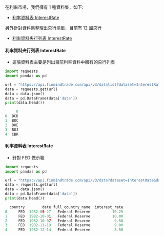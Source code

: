在利率市場，我們擁有 1 種資料集，如下:

- [利率資料表 InterestRate](https://finmind.github.io/tutor/InterestRate/#interestrate)

另外針對資料集整理出央行清單，目前有 12 國央行

- [利率資料央行列表 InterestRate](https://finmind.github.io/tutor/InterestRate/#interestrate)

#### 利率資料央行列表 InterestRate

- 這張資料表主要是列出目前利率資料中擁有的央行列表

```python
import requests
import pandas as pd

url = "https://api.finmindtrade.com/api/v3/datalist?dataset=InterestRate"
data = requests.get(url)
data = data.json()
data = pd.DataFrame(data['data'])
print(data.head())

     0
0  BCB
1  BOC
2  BOE
3  BOJ
4  CBR
```

#### 利率資料表 InterestRate

- 針對 FED 做示範

```python
import requests
import pandas as pd

url = "https://api.finmindtrade.com/api/v3/data?dataset=InterestRate&data_id=FED"
data = requests.get(url)
data = data.json()
data = pd.DataFrame(data['data'])
print(data.head())

  country        date full_country_name  interest_rate
0     FED  1982-09-27   Federal Reserve          10.25
1     FED  1982-10-01   Federal Reserve          10.00
2     FED  1982-10-07   Federal Reserve           9.50
3     FED  1982-11-19   Federal Reserve           9.00
4     FED  1982-12-14   Federal Reserve           8.50
```
